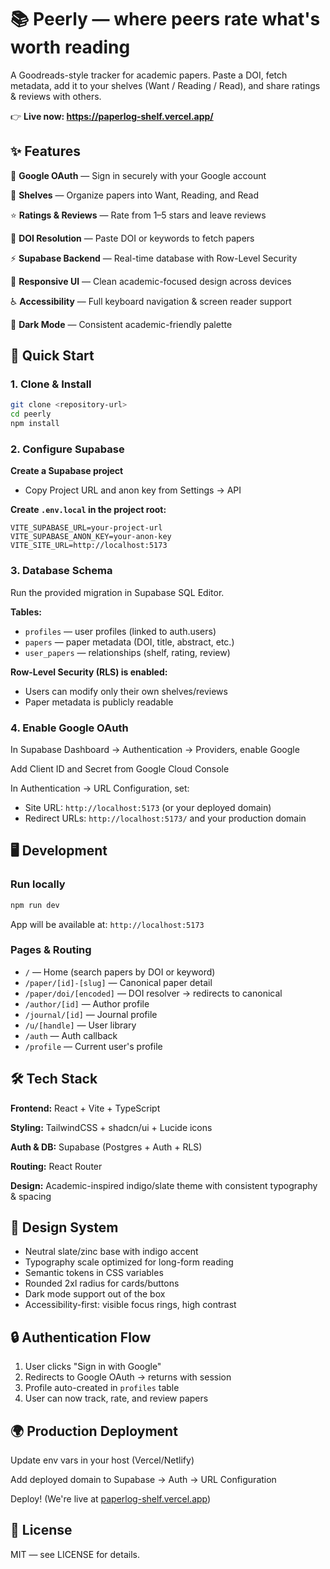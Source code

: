 # 📚 Peerly — where peers rate what's worth reading

A Goodreads-style tracker for academic papers. Paste a DOI, fetch metadata, add it to your shelves (Want / Reading / Read), and share ratings & reviews with others.

👉 **Live now: https://paperlog-shelf.vercel.app/**

## ✨ Features

🔑 **Google OAuth** — Sign in securely with your Google account

📂 **Shelves** — Organize papers into Want, Reading, and Read

⭐ **Ratings & Reviews** — Rate from 1–5 stars and leave reviews

🔎 **DOI Resolution** — Paste DOI or keywords to fetch papers

⚡ **Supabase Backend** — Real-time database with Row-Level Security

📱 **Responsive UI** — Clean academic-focused design across devices

♿ **Accessibility** — Full keyboard navigation & screen reader support

🌙 **Dark Mode** — Consistent academic-friendly palette

## 🚀 Quick Start

### 1. Clone & Install
```bash
git clone <repository-url>
cd peerly
npm install
```

### 2. Configure Supabase

**Create a Supabase project**

- Copy Project URL and anon key from Settings → API

**Create `.env.local` in the project root:**
```env
VITE_SUPABASE_URL=your-project-url
VITE_SUPABASE_ANON_KEY=your-anon-key
VITE_SITE_URL=http://localhost:5173
```

### 3. Database Schema

Run the provided migration in Supabase SQL Editor.

**Tables:**
- `profiles` — user profiles (linked to auth.users)
- `papers` — paper metadata (DOI, title, abstract, etc.)
- `user_papers` — relationships (shelf, rating, review)

**Row-Level Security (RLS) is enabled:**
- Users can modify only their own shelves/reviews
- Paper metadata is publicly readable

### 4. Enable Google OAuth

In Supabase Dashboard → Authentication → Providers, enable Google

Add Client ID and Secret from Google Cloud Console

In Authentication → URL Configuration, set:
- Site URL: `http://localhost:5173` (or your deployed domain)
- Redirect URLs: `http://localhost:5173/` and your production domain

## 🖥️ Development

### Run locally
```bash
npm run dev
```

App will be available at: `http://localhost:5173`

### Pages & Routing

- `/` — Home (search papers by DOI or keyword)
- `/paper/[id]-[slug]` — Canonical paper detail
- `/paper/doi/[encoded]` — DOI resolver → redirects to canonical
- `/author/[id]` — Author profile
- `/journal/[id]` — Journal profile
- `/u/[handle]` — User library
- `/auth` — Auth callback
- `/profile` — Current user's profile

## 🛠️ Tech Stack

**Frontend:** React + Vite + TypeScript

**Styling:** TailwindCSS + shadcn/ui + Lucide icons

**Auth & DB:** Supabase (Postgres + Auth + RLS)

**Routing:** React Router

**Design:** Academic-inspired indigo/slate theme with consistent typography & spacing

## 🎨 Design System

- Neutral slate/zinc base with indigo accent
- Typography scale optimized for long-form reading
- Semantic tokens in CSS variables
- Rounded 2xl radius for cards/buttons
- Dark mode support out of the box
- Accessibility-first: visible focus rings, high contrast

## 🔒 Authentication Flow

1. User clicks "Sign in with Google"
2. Redirects to Google OAuth → returns with session
3. Profile auto-created in `profiles` table
4. User can now track, rate, and review papers

## 🌍 Production Deployment

Update env vars in your host (Vercel/Netlify)

Add deployed domain to Supabase → Auth → URL Configuration

Deploy! (We're live at [paperlog-shelf.vercel.app](https://paperlog-shelf.vercel.app))

## 📜 License

MIT — see LICENSE for details.